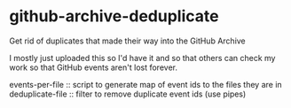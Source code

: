 # github-archive-deduplicate
Get rid of duplicates that made their way into the GitHub Archive

I mostly just uploaded this so I'd have it and so that others can check my work so that GitHub events aren't lost forever.

events-per-file :: script to generate map of event ids to the files they are in
deduplicate-file :: filter to remove duplicate event ids (use pipes)
